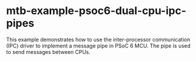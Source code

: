 # mtb-example-psoc6-dual-cpu-ipc-pipes
This example demonstrates how to use the inter-processor communication (IPC) driver to implement a message pipe in PSoC 6 MCU. The pipe is used to send messages between CPUs.

